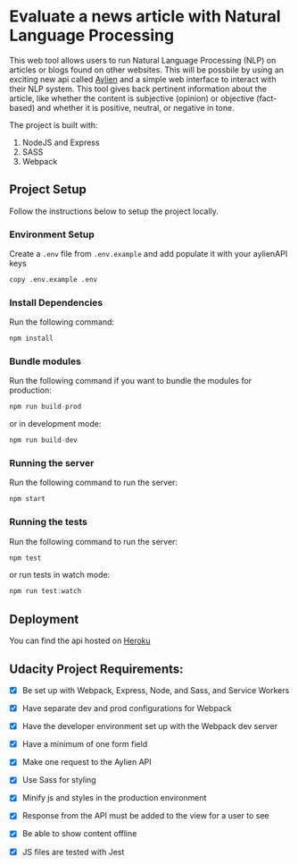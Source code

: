 # Evaluate a news article with Natural Language Processing

This web tool allows users to run Natural Language Processing (NLP) on articles or blogs found on other websites. This will be possbile by using an exciting new api called [Aylien](https://developer.aylien.com) and a simple web interface to interact with their NLP system. This tool gives back pertinent information about the article, like whether the content is subjective (opinion) or objective (fact-based) and whether it is positive, neutral, or negative in tone.

The project is built with:

1. NodeJS and Express
2. SASS
3. Webpack

## Project Setup

Follow the instructions below to setup the project locally.

### Environment Setup

Create a `.env` file from `.env.example` and add populate it with your aylienAPI keys

```bash
copy .env.example .env
```

### Install Dependencies

Run the following command:

```js
npm install
```

### Bundle modules

Run the following command if you want to bundle the modules for production:

```js
npm run build-prod
```

or in development mode:

```js
npm run build-dev
```

### Running the server

Run the following command to run the server:

```js
npm start
```

### Running the tests

Run the following command to run the server:

```js
npm test
```

or run tests in watch mode:

```js
npm run test:watch
```

## Deployment

You can find the api hosted on [Heroku](https://udacity-nlp-tool.herokuapp.com/)

## Udacity Project Requirements:

- [x] Be set up with Webpack, Express, Node, and Sass, and Service Workers

- [x] Have separate dev and prod configurations for Webpack

- [x] Have the developer environment set up with the Webpack dev server

- [x] Have a minimum of one form field

- [x] Make one request to the Aylien API

- [x] Use Sass for styling

- [x] Minify js and styles in the production environment

- [x] Response from the API must be added to the view for a user to see

- [x] Be able to show content offline

- [x] JS files are tested with Jest
